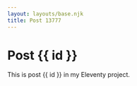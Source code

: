 ```yaml
---
layout: layouts/base.njk
title: Post 13777
---
```


# Post {{ id }}

This is post {{ id }} in my Eleventy project.
